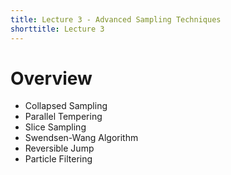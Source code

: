 ```yaml
---
title: Lecture 3 - Advanced Sampling Techniques 
shorttitle: Lecture 3
---
```


# Overview #

- Collapsed Sampling
- Parallel Tempering
- Slice Sampling
- Swendsen-Wang Algorithm
- Reversible Jump
- Particle Filtering






	




